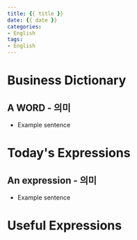 ```yaml
---
title: {{ title }}
date: {{ date }}
categories:
- English
tags:
- English
---
```


# Business Dictionary

## A WORD - 의미
- Example sentence

# Today's Expressions

## An expression - 의미
- Example sentence

# Useful Expressions